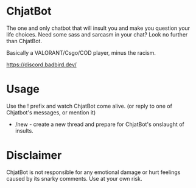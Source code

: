 # ChjatBot
The one and only chatbot that will insult you and make you question your life choices. Need some sass and sarcasm in your chat? Look no further than ChjatBot.

Basically a VALORANT/Csgo/COD player, minus the racism.

https://discord.badbird.dev/

# Usage
Use the ! prefix and watch ChjatBot come alive. (or reply to one of Chjatbot's messages, or mention it)
- /new - create a new thread and prepare for ChjatBot's onslaught of insults. 

# Disclaimer
ChjatBot is not responsible for any emotional damage or hurt feelings caused by its snarky comments. Use at your own risk.
